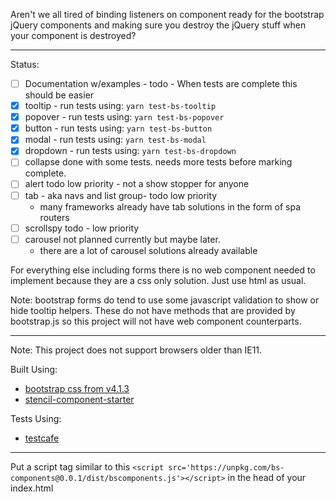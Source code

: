 Aren't we all tired of binding listeners on component ready for the bootstrap jQuery components and making sure you destroy the jQuery stuff when your component is destroyed?

---

Status:

- [ ] Documentation w/examples - todo - When tests are complete this should be easier
- [x] tooltip - run tests using: `yarn test-bs-tooltip`
- [x] popover - run tests using: `yarn test-bs-popover`
- [x] button - run tests using: `yarn test-bs-button`
- [x] modal - run tests using: `yarn test-bs-modal`
- [x] dropdown - run tests using: `yarn test-bs-dropdown`
- [ ] collapse done with some tests. needs more tests before marking complete.
- [ ] alert todo low priority - not a show stopper for anyone
- [ ] tab - aka navs and list group- todo low priority
  - many frameworks already have tab solutions in the form of spa routers
- [ ] scrollspy todo - low priority
- [ ] carousel not planned currently but maybe later.
  - there are a lot of carousel solutions already available

For everything else including forms there is no web component needed to implement because they are a css only solution. Just use html as usual.

Note: bootstrap forms do tend to use some javascript validation to show or hide tooltip helpers. These do not have methods that are provided by bootstrap.js so this project will not have web component counterparts.

---

Note: This project does not support browsers older than IE11.

Built Using:

- [bootstrap css from v4.1.3](https://github.com/twbs/bootstrap/releases/tag/v4.1.3)
- [stencil-component-starter](https://github.com/ionic-team/stencil-component-starter)

Tests Using:

- [testcafe](https://github.com/DevExpress/testcafe)

---

Put a script tag similar to this `<script src='https://unpkg.com/bs-components@0.0.1/dist/bscomponents.js'></script>` in the head of your index.html

